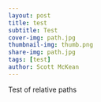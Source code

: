 ```yaml
---
layout: post
title: test
subtitle: Test
cover-img: path.jpg
thumbnail-img: thumb.png
share-img: path.jpg
tags: [test]
author: Scott McKean
---
```


Test of relative paths